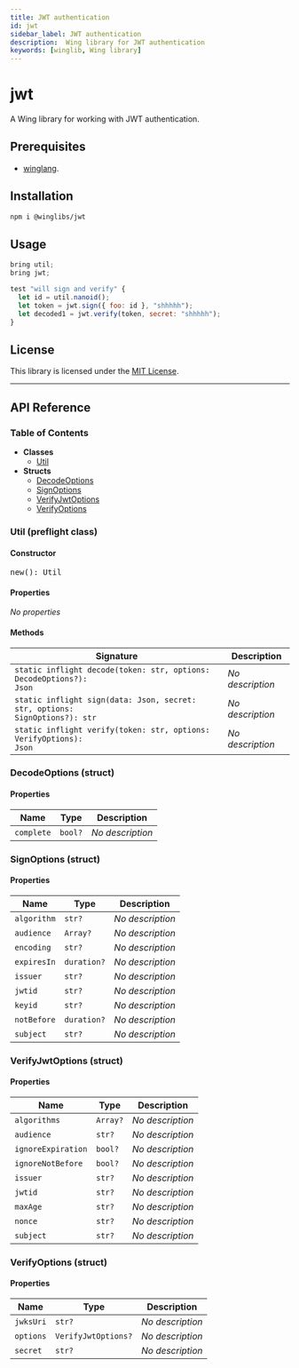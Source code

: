 ```yaml
---
title: JWT authentication
id: jwt
sidebar_label: JWT authentication
description:  Wing library for JWT authentication
keywords: [winglib, Wing library]
---
```

# jwt

A Wing library for working with JWT authentication.

## Prerequisites

* [winglang](https://winglang.io).

## Installation

```sh
npm i @winglibs/jwt
```

## Usage

```js
bring util;
bring jwt;

test "will sign and verify" {
  let id = util.nanoid();
  let token = jwt.sign({ foo: id }, "shhhhh");
  let decoded1 = jwt.verify(token, secret: "shhhhh");
}
```

## License

This library is licensed under the [MIT License](./LICENSE).

---
<h2>API Reference</h2>

<h3>Table of Contents</h3>

- **Classes**
  - <a href="#@winglibs/jwt.Util">Util</a>
- **Structs**
  - <a href="#@winglibs/jwt.DecodeOptions">DecodeOptions</a>
  - <a href="#@winglibs/jwt.SignOptions">SignOptions</a>
  - <a href="#@winglibs/jwt.VerifyJwtOptions">VerifyJwtOptions</a>
  - <a href="#@winglibs/jwt.VerifyOptions">VerifyOptions</a>

<h3 id="@winglibs/jwt.Util">Util (preflight class)</h3>

<h4>Constructor</h4>

<pre>
new(): Util
</pre>

<h4>Properties</h4>

*No properties*

<h4>Methods</h4>

| **Signature** | **Description** |
| --- | --- |
| <code>static inflight decode(token: str, options: DecodeOptions?): Json</code> | *No description* |
| <code>static inflight sign(data: Json, secret: str, options: SignOptions?): str</code> | *No description* |
| <code>static inflight verify(token: str, options: VerifyOptions): Json</code> | *No description* |

<h3 id="@winglibs/jwt.DecodeOptions">DecodeOptions (struct)</h3>

<h4>Properties</h4>

| **Name** | **Type** | **Description** |
| --- | --- | --- |
| <code>complete</code> | <code>bool?</code> | *No description* |

<h3 id="@winglibs/jwt.SignOptions">SignOptions (struct)</h3>

<h4>Properties</h4>

| **Name** | **Type** | **Description** |
| --- | --- | --- |
| <code>algorithm</code> | <code>str?</code> | *No description* |
| <code>audience</code> | <code>Array<str>?</code> | *No description* |
| <code>encoding</code> | <code>str?</code> | *No description* |
| <code>expiresIn</code> | <code>duration?</code> | *No description* |
| <code>issuer</code> | <code>str?</code> | *No description* |
| <code>jwtid</code> | <code>str?</code> | *No description* |
| <code>keyid</code> | <code>str?</code> | *No description* |
| <code>notBefore</code> | <code>duration?</code> | *No description* |
| <code>subject</code> | <code>str?</code> | *No description* |

<h3 id="@winglibs/jwt.VerifyJwtOptions">VerifyJwtOptions (struct)</h3>

<h4>Properties</h4>

| **Name** | **Type** | **Description** |
| --- | --- | --- |
| <code>algorithms</code> | <code>Array<str>?</code> | *No description* |
| <code>audience</code> | <code>str?</code> | *No description* |
| <code>ignoreExpiration</code> | <code>bool?</code> | *No description* |
| <code>ignoreNotBefore</code> | <code>bool?</code> | *No description* |
| <code>issuer</code> | <code>str?</code> | *No description* |
| <code>jwtid</code> | <code>str?</code> | *No description* |
| <code>maxAge</code> | <code>str?</code> | *No description* |
| <code>nonce</code> | <code>str?</code> | *No description* |
| <code>subject</code> | <code>str?</code> | *No description* |

<h3 id="@winglibs/jwt.VerifyOptions">VerifyOptions (struct)</h3>

<h4>Properties</h4>

| **Name** | **Type** | **Description** |
| --- | --- | --- |
| <code>jwksUri</code> | <code>str?</code> | *No description* |
| <code>options</code> | <code>VerifyJwtOptions?</code> | *No description* |
| <code>secret</code> | <code>str?</code> | *No description* |


